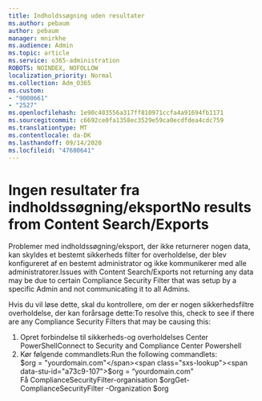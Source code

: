 ```yaml
---
title: Indholdssøgning uden resultater
ms.author: pebaum
author: pebaum
manager: mnirkhe
ms.audience: Admin
ms.topic: article
ms.service: o365-administration
ROBOTS: NOINDEX, NOFOLLOW
localization_priority: Normal
ms.collection: Adm_O365
ms.custom:
- "9000661"
- "2527"
ms.openlocfilehash: 1e90c403556a317ff810971ccfa4a91694fb1171
ms.sourcegitcommit: c6692ce0fa1358ec3529e59ca0ecdfdea4cdc759
ms.translationtype: MT
ms.contentlocale: da-DK
ms.lasthandoff: 09/14/2020
ms.locfileid: "47680641"
---
```

# <a name="no-results-from-content-searchexports"></a><span data-ttu-id="a73c9-102">Ingen resultater fra indholdssøgning/eksport</span><span class="sxs-lookup"><span data-stu-id="a73c9-102">No results from Content Search/Exports</span></span>

<span data-ttu-id="a73c9-103">Problemer med indholdssøgning/eksport, der ikke returnerer nogen data, kan skyldes et bestemt sikkerheds filter for overholdelse, der blev konfigureret af en bestemt administrator og ikke kommunikerer med alle administratorer.</span><span class="sxs-lookup"><span data-stu-id="a73c9-103">Issues with Content Search/Exports not returning any data may be due to certain Compliance Security Filter that was setup by a specific Admin and not communicating it to all Admins.</span></span>

<span data-ttu-id="a73c9-104">Hvis du vil løse dette, skal du kontrollere, om der er nogen sikkerhedsfiltre overholdelse, der kan forårsage dette:</span><span class="sxs-lookup"><span data-stu-id="a73c9-104">To resolve this, check to see if there are any Compliance Security Filters that may be causing this:</span></span>
1. <span data-ttu-id="a73c9-105">Opret forbindelse til sikkerheds-og overholdelses Center PowerShell</span><span class="sxs-lookup"><span data-stu-id="a73c9-105">Connect to Security and Compliance Center Powershell</span></span>
2. <span data-ttu-id="a73c9-106">Kør følgende commandlets:</span><span class="sxs-lookup"><span data-stu-id="a73c9-106">Run the following commandlets:</span></span>
<br><span data-ttu-id="a73c9-107">$org = "yourdomain.com"</span><span class="sxs-lookup"><span data-stu-id="a73c9-107">$org = “yourdomain.com”</span></span>
<br><span data-ttu-id="a73c9-108">Få ComplianceSecurityFilter-organisation $org</span><span class="sxs-lookup"><span data-stu-id="a73c9-108">Get-ComplianceSecurityFilter -Organization $org</span></span>